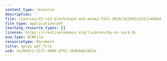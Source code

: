 ```yaml
---
content_type: resource
description: ''
file: /courses/15-s12-blockchain-and-money-fall-2018/1e2093c2317c466bd762369b8de2db3a_DsSzQfejwMk.pdf
file_type: application/pdf
learning_resource_types: []
license: https://creativecommons.org/licenses/by-nc-sa/4.0/
ocw_type: OCWFile
resourcetype: Document
title: 3play pdf file
uid: 1e2093c2-317c-466b-d762-369b8de2db3a
---
```

